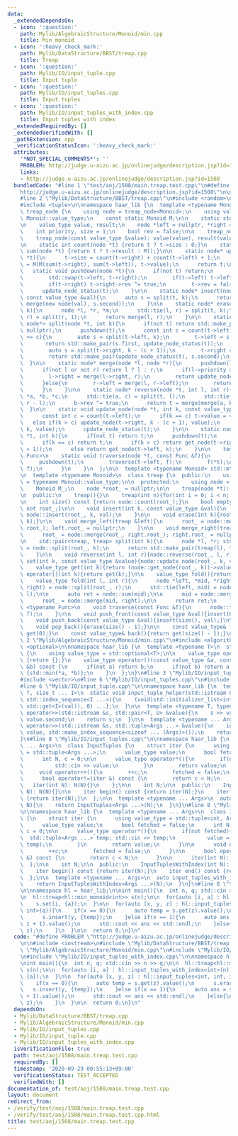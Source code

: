 ```yaml
---
data:
  _extendedDependsOn:
  - icon: ':question:'
    path: Mylib/AlgebraicStructure/Monoid/min.cpp
    title: Min monoid
  - icon: ':heavy_check_mark:'
    path: Mylib/DataStructure/BBST/treap.cpp
    title: Treap
  - icon: ':question:'
    path: Mylib/IO/input_tuple.cpp
    title: Input tuple
  - icon: ':question:'
    path: Mylib/IO/input_tuples.cpp
    title: Input tuples
  - icon: ':question:'
    path: Mylib/IO/input_tuples_with_index.cpp
    title: Input tuples with index
  _extendedRequiredBy: []
  _extendedVerifiedWith: []
  _pathExtension: cpp
  _verificationStatusIcon: ':heavy_check_mark:'
  attributes:
    '*NOT_SPECIAL_COMMENTS*': ''
    PROBLEM: http://judge.u-aizu.ac.jp/onlinejudge/description.jsp?id=1508
    links:
    - http://judge.u-aizu.ac.jp/onlinejudge/description.jsp?id=1508
  bundledCode: "#line 1 \"test/aoj/1508/main.treap.test.cpp\"\n#define PROBLEM \"\
    http://judge.u-aizu.ac.jp/onlinejudge/description.jsp?id=1508\"\n\n#include <iostream>\n\
    #line 2 \"Mylib/DataStructure/BBST/treap.cpp\"\n#include <random>\n#include <utility>\n\
    #include <tuple>\n\nnamespace haar_lib {\n  template <typename Monoid>\n  struct\
    \ treap_node {\n    using node = treap_node<Monoid>;\n    using value_type = typename\
    \ Monoid::value_type;\n    const static Monoid M;\n\n    static std::mt19937 rand;\n\
    \n    value_type value, result;\n    node *left = nullptr, *right = nullptr;\n\
    \    int priority, size = 1;\n    bool rev = false;\n\n    treap_node(): priority(rand()){}\n\
    \    treap_node(const value_type &value): value(value), result(value), priority(rand()){}\n\
    \n    static int count(node *t) {return t ? t->size : 0;}\n    static value_type\
    \ sum(node *t) {return t ? t->result : M();}\n\n    static node* update_node_status(node\
    \ *t){\n      t->size = count(t->right) + count(t->left) + 1;\n      t->result\
    \ = M(M(sum(t->right), sum(t->left)), t->value);\n      return t;\n    }\n\n \
    \   static void pushdown(node *t){\n      if(not t) return;\n      if(t->rev){\n\
    \        std::swap(t->left, t->right);\n        if(t->left) t->left->rev ^= true;\n\
    \        if(t->right) t->right->rev ^= true;\n        t->rev = false;\n      }\n\
    \      update_node_status(t);\n    }\n\n    static node* insert(node *t, int k,\
    \ const value_type &val){\n      auto s = split(t, k);\n      return merge(s.first,\
    \ merge(new node(val), s.second));\n    }\n\n    static node* erase(node *t, int\
    \ k){\n      node *l, *r, *m;\n      std::tie(l, r) = split(t, k);\n      std::tie(m,\
    \ r) = split(r, 1);\n      return merge(l, r);\n    }\n\n    static std::pair<node*,\
    \ node*> split(node *t, int k){\n      if(not t) return std::make_pair(nullptr,\
    \ nullptr);\n      pushdown(t);\n      const int c = count(t->left);\n      if(k\
    \ <= c){\n        auto s = split(t->left, k);\n        t->left = s.second;\n \
    \       return std::make_pair(s.first, update_node_status(t));\n      }else{\n\
    \        auto s = split(t->right, k - (c + 1));\n        t->right = s.first;\n\
    \        return std::make_pair(update_node_status(t), s.second);\n      }\n  \
    \  }\n\n    static node* merge(node *l, node *r){\n      pushdown(l);\n      pushdown(r);\n\
    \      if(not l or not r) return l ? l : r;\n      if(l->priority > r->priority){\n\
    \        l->right = merge(l->right, r);\n        return update_node_status(l);\n\
    \      }else{\n        r->left = merge(l, r->left);\n        return update_node_status(r);\n\
    \      }\n    }\n\n    static node* reverse(node *t, int l, int r){\n      node\
    \ *a, *b, *c;\n      std::tie(a, c) = split(t, l);\n      std::tie(b, c) = split(c,\
    \ r - l);\n      b->rev ^= true;\n      return t = merge(merge(a, b), c);\n  \
    \  }\n\n    static void update_node(node *t, int k, const value_type &value){\n\
    \      const int c = count(t->left);\n      if(k == c) t->value = value;\n   \
    \   else if(k > c) update_node(t->right, k - (c + 1), value);\n      else update_node(t->left,\
    \ k, value);\n      update_node_status(t);\n    }\n\n    static node* get_node(node\
    \ *t, int k){\n      if(not t) return t;\n      pushdown(t);\n      int c = count(t->left);\n\
    \      if(k == c) return t;\n      if(k > c) return get_node(t->right, k - (c\
    \ + 1));\n      else return get_node(t->left, k);\n    }\n\n    template <typename\
    \ Func>\n    static void traverse(node *t, const Func &f){\n      if(t){\n   \
    \     pushdown(t);\n        traverse(t->left, f);\n        f(*t);\n        traverse(t->right,\
    \ f);\n      }\n    }\n  };\n\n  template <typename Monoid> std::mt19937 treap_node<Monoid>::rand;\n\
    \n  template <typename Monoid>\n  class treap {\n  public:\n    using value_type\
    \ = typename Monoid::value_type;\n\n  protected:\n    using node = treap_node<Monoid>;\n\
    \    Monoid M_;\n    node *root_ = nullptr;\n\n    treap(node *t): root_(t){}\n\
    \n  public:\n    treap(){}\n    treap(int n){for(int i = 0; i < n; ++i) push_back(M_());}\n\
    \n    int size() const {return node::count(root_);}\n    bool empty() const {return\
    \ not root_;}\n\n    void insert(int k, const value_type &val){\n      root_ =\
    \ node::insert(root_, k, val);\n    }\n\n    void erase(int k){root_ = node::erase(root_,\
    \ k);}\n\n    void merge_left(treap &left){\n      root_ = node::merge(left.root_,\
    \ root_); left.root_ = nullptr;\n    }\n\n    void merge_right(treap &right){\n\
    \      root_ = node::merge(root_, right.root_); right.root_ = nullptr;\n    }\n\
    \n    std::pair<treap, treap> split(int k){\n      node *l, *r; std::tie(l, r)\
    \ = node::split(root_, k);\n      return std::make_pair(treap(l), treap(r));\n\
    \    }\n\n    void reverse(int l, int r){node::reverse(root_, l, r);}\n\n    void\
    \ set(int k, const value_type &value){node::update_node(root_, k, value);}\n\n\
    \    value_type get(int k){return (node::get_node(root_, k))->value;}\n    value_type\
    \ operator[](int k){return get(k);}\n\n    value_type fold(){return node::sum(root_);}\n\
    \    value_type fold(int l, int r){\n      node *left, *mid, *right;\n      std::tie(mid,\
    \ right) = node::split(root_, r);\n      std::tie(left, mid) = node::split(mid,\
    \ l);\n\n      auto ret = node::sum(mid);\n\n      mid = node::merge(left, mid);\n\
    \      root_ = node::merge(mid, right);\n\n      return ret;\n    }\n\n    template\
    \ <typename Func>\n    void traverse(const Func &f){\n      node::traverse(root_,\
    \ f);\n    }\n\n    void push_front(const value_type &val){insert(0, val);}\n\
    \    void push_back(const value_type &val){insert(size(), val);}\n\n    void pop_front(){erase(0);}\n\
    \    void pop_back(){erase(size() - 1);}\n\n    const value_type& front(){return\
    \ get(0);}\n    const value_type& back(){return get(size() - 1);}\n  };\n}\n#line\
    \ 2 \"Mylib/AlgebraicStructure/Monoid/min.cpp\"\n#include <algorithm>\n#include\
    \ <optional>\n\nnamespace haar_lib {\n  template <typename T>\n  struct min_monoid\
    \ {\n    using value_type = std::optional<T>;\n\n    value_type operator()() const\
    \ {return {};}\n    value_type operator()(const value_type &a, const value_type\
    \ &b) const {\n      if(not a) return b;\n      if(not b) return a;\n      return\
    \ {std::min(*a, *b)};\n    }\n  };\n}\n#line 3 \"Mylib/IO/input_tuples.cpp\"\n\
    #include <vector>\n#line 6 \"Mylib/IO/input_tuples.cpp\"\n#include <initializer_list>\n\
    #line 6 \"Mylib/IO/input_tuple.cpp\"\n\nnamespace haar_lib {\n  template <typename\
    \ T, size_t ... I>\n  static void input_tuple_helper(std::istream &s, T &val,\
    \ std::index_sequence<I ...>){\n    (void)std::initializer_list<int>{(void(s >>\
    \ std::get<I>(val)), 0) ...};\n  }\n\n  template <typename T, typename U>\n  std::istream&\
    \ operator>>(std::istream &s, std::pair<T, U> &value){\n    s >> value.first >>\
    \ value.second;\n    return s;\n  }\n\n  template <typename ... Args>\n  std::istream&\
    \ operator>>(std::istream &s, std::tuple<Args ...> &value){\n    input_tuple_helper(s,\
    \ value, std::make_index_sequence<sizeof ... (Args)>());\n    return s;\n  }\n\
    }\n#line 8 \"Mylib/IO/input_tuples.cpp\"\n\nnamespace haar_lib {\n  template <typename\
    \ ... Args>\n  class InputTuples {\n    struct iter {\n      using value_type\
    \ = std::tuple<Args ...>;\n      value_type value;\n      bool fetched = false;\n\
    \      int N, c = 0;\n\n      value_type operator*(){\n        if(not fetched){\n\
    \          std::cin >> value;\n        }\n        return value;\n      }\n\n \
    \     void operator++(){\n        ++c;\n        fetched = false;\n      }\n\n\
    \      bool operator!=(iter &) const {\n        return c < N;\n      }\n\n   \
    \   iter(int N): N(N){}\n    };\n\n    int N;\n\n  public:\n    InputTuples(int\
    \ N): N(N){}\n\n    iter begin() const {return iter(N);}\n    iter end() const\
    \ {return iter(N);}\n  };\n\n  template <typename ... Args>\n  auto input_tuples(int\
    \ N){\n    return InputTuples<Args ...>(N);\n  }\n}\n#line 8 \"Mylib/IO/input_tuples_with_index.cpp\"\
    \n\nnamespace haar_lib {\n  template <typename ... Args>\n  class InputTuplesWithIndex\
    \ {\n    struct iter {\n      using value_type = std::tuple<int, Args ...>;\n\
    \      value_type value;\n      bool fetched = false;\n      int N;\n      int\
    \ c = 0;\n\n      value_type operator*(){\n        if(not fetched){\n        \
    \  std::tuple<Args ...> temp; std::cin >> temp;\n          value = std::tuple_cat(std::make_tuple(c),\
    \ temp);\n        }\n        return value;\n      }\n\n      void operator++(){\n\
    \        ++c;\n        fetched = false;\n      }\n\n      bool operator!=(iter\
    \ &) const {\n        return c < N;\n      }\n\n      iter(int N): N(N){}\n  \
    \  };\n\n    int N;\n\n  public:\n    InputTuplesWithIndex(int N): N(N){}\n\n\
    \    iter begin() const {return iter(N);}\n    iter end() const {return iter(N);}\n\
    \  };\n\n  template <typename ... Args>\n  auto input_tuples_with_index(int N){\n\
    \    return InputTuplesWithIndex<Args ...>(N);\n  }\n}\n#line 8 \"test/aoj/1508/main.treap.test.cpp\"\
    \n\nnamespace hl = haar_lib;\n\nint main(){\n  int n, q; std::cin >> n >> q;\n\
    \n  hl::treap<hl::min_monoid<int>> s(n);\n\n  for(auto [i, a] : hl::input_tuples_with_index<int>(n)){\n\
    \    s.set(i, {a});\n  }\n\n  for(auto [x, y, z] : hl::input_tuples<int, int,\
    \ int>(q)){\n    if(x == 0){\n      auto temp = s.get(z).value();\n      s.erase(z);\n\
    \      s.insert(y, {temp});\n    }else if(x == 1){\n      auto ans = s.fold(y,\
    \ z + 1).value();\n      std::cout << ans << std::endl;\n    }else{\n      s.set(y,\
    \ z);\n    }\n  }\n\n  return 0;\n}\n"
  code: "#define PROBLEM \"http://judge.u-aizu.ac.jp/onlinejudge/description.jsp?id=1508\"\
    \n\n#include <iostream>\n#include \"Mylib/DataStructure/BBST/treap.cpp\"\n#include\
    \ \"Mylib/AlgebraicStructure/Monoid/min.cpp\"\n#include \"Mylib/IO/input_tuples.cpp\"\
    \n#include \"Mylib/IO/input_tuples_with_index.cpp\"\n\nnamespace hl = haar_lib;\n\
    \nint main(){\n  int n, q; std::cin >> n >> q;\n\n  hl::treap<hl::min_monoid<int>>\
    \ s(n);\n\n  for(auto [i, a] : hl::input_tuples_with_index<int>(n)){\n    s.set(i,\
    \ {a});\n  }\n\n  for(auto [x, y, z] : hl::input_tuples<int, int, int>(q)){\n\
    \    if(x == 0){\n      auto temp = s.get(z).value();\n      s.erase(z);\n   \
    \   s.insert(y, {temp});\n    }else if(x == 1){\n      auto ans = s.fold(y, z\
    \ + 1).value();\n      std::cout << ans << std::endl;\n    }else{\n      s.set(y,\
    \ z);\n    }\n  }\n\n  return 0;\n}\n"
  dependsOn:
  - Mylib/DataStructure/BBST/treap.cpp
  - Mylib/AlgebraicStructure/Monoid/min.cpp
  - Mylib/IO/input_tuples.cpp
  - Mylib/IO/input_tuple.cpp
  - Mylib/IO/input_tuples_with_index.cpp
  isVerificationFile: true
  path: test/aoj/1508/main.treap.test.cpp
  requiredBy: []
  timestamp: '2020-09-29 00:55:13+09:00'
  verificationStatus: TEST_ACCEPTED
  verifiedWith: []
documentation_of: test/aoj/1508/main.treap.test.cpp
layout: document
redirect_from:
- /verify/test/aoj/1508/main.treap.test.cpp
- /verify/test/aoj/1508/main.treap.test.cpp.html
title: test/aoj/1508/main.treap.test.cpp
---
```

